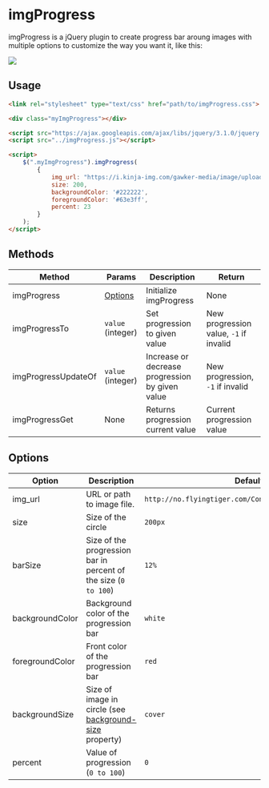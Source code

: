 # imgProgress

imgProgress is a jQuery plugin to create progress bar aroung images with multiple options to customize the way you want it, like this:

![](http://imagizer.imageshack.us/v2/320x240q90/924/B4RUJT.png)

Usage
-----

```html
<link rel="stylesheet" type="text/css" href="path/to/imgProgress.css">

<div class="myImgProgress"></div>

<script src="https://ajax.googleapis.com/ajax/libs/jquery/3.1.0/jquery.min.js"></script>
<script src="../imgProgress.js"></script>

<script>
    $(".myImgProgress").imgProgress(
        {
            img_url: "https://i.kinja-img.com/gawker-media/image/upload/s--de3ts4jU--/18efmtxt7i5nvjpg.jpg",
            size: 200,
            backgroundColor: '#222222',
            foregroundColor: '#63e3ff',
            percent: 23
        }
    );
</script>
```


Methods
-------

Method | Params | Description | Return
------ | ------ | ----------- | -------
imgProgress | [Options](#options) | Initialize imgProgress | None
imgProgressTo | `value` (integer) | Set progression to given value | New progression value, `-1` if invalid
imgProgressUpdateOf | `value` (integer) | Increase or decrease progression by given value | New progression, `-1` if invalid 
imgProgressGet | None | Returns progression current value | Current progression value

Options
-------

Option  | Description                | Default
------- | -------------------------- | -----------------------------------------------------------
img_url | URL or path to image file. | `http://no.flyingtiger.com/Content/img/noPicture.png`
size    | Size of the circle      | `200px`
barSize | Size of the progression bar in percent of the size (`0 to 100`) | `12%`
backgroundColor | Background color of the progression bar | `white`
foregroundColor | Front color of the progression bar | `red`
backgroundSize | Size of image in circle (see [background-size](http://www.w3schools.com/cssref/css3_pr_background-size.asp) property) | `cover`
percent | Value of progression (`0 to 100`) | `0`

